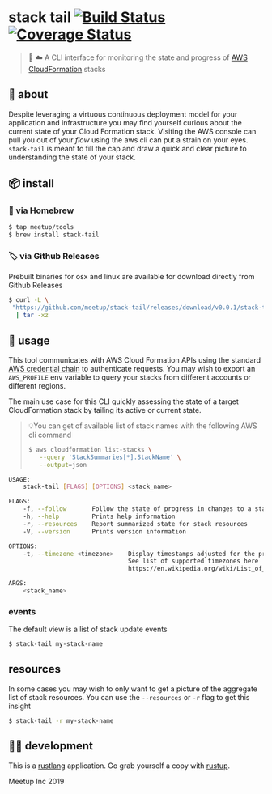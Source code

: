 # stack tail [![Build Status](https://travis-ci.com/meetup/stack-tail.svg?token=jtveWukBghqdyHppHDFu&branch=master)](https://travis-ci.com/meetup/stack-tail) [![Coverage Status](https://coveralls.io/repos/github/meetup/stack-tail/badge.svg)](https://coveralls.io/github/meetup/stack-tail)

> 🥞 ☁️ A CLI interface for monitoring the state and progress of [AWS CloudFormation](https://aws.amazon.com/cloudformation/) stacks

## 🤔 about

Despite leveraging a virtuous continuous deployment model for your application and infrastructure
you may find yourself curious about the current state of your Cloud Formation stack. Visiting 
the AWS console can pull you out of your _flow_ using the aws cli can put a strain on your eyes. 
`stack-tail` is meant to fill the cap and draw a quick and clear picture to understanding the state
of your stack.

## 📦 install

### 🍺 via Homebrew

```sh
$ tap meetup/tools
$ brew install stack-tail
```

### 🏷️ via Github Releases

Prebuilt binaries for osx and linux are available for download directly from Github Releases

```sh
$ curl -L \
 "https://github.com/meetup/stack-tail/releases/download/v0.0.1/stack-tail-v0.0.1-$(uname -s)-$(uname -m).tar.gz" \
  | tar -xz
```

## 🤸 usage

This tool communicates with AWS Cloud Formation APIs using the standard [AWS credential chain](https://docs.aws.amazon.com/cli/latest/userguide/cli-chap-configure.html)
to authenticate requests. You may wish to export an `AWS_PROFILE` env variable to query your stacks from different accounts or different regions.

The main use case for this CLI quickly assessing the state of a target CloudFormation stack by tailing its active or current state.

> 💡You can get of available list of stack names with the following AWS cli command
> ```sh
> $ aws cloudformation list-stacks \
>    --query 'StackSummaries[*].StackName' \
>    --output=json
> ```

```sh
USAGE:
    stack-tail [FLAGS] [OPTIONS] <stack_name>

FLAGS:
    -f, --follow       Follow the state of progress in changes to a stack until stack completion or failure
    -h, --help         Prints help information
    -r, --resources    Report summarized state for stack resources
    -V, --version      Prints version information

OPTIONS:
    -t, --timezone <timezone>    Display timestamps adjusted for the provided timezone.
                                 See list of supported timezones here
                                 https://en.wikipedia.org/wiki/List_of_tz_database_time_zones#List

ARGS:
    <stack_name>
```

### events

The default view is a list of stack update events

```sh
$ stack-tail my-stack-name
```

## resources

In some cases you may wish to only want to get a picture of the aggregate list of stack resources.
You can use the `--resources` or `-r` flag to get this insight

```sh
$ stack-tail -r my-stack-name
```


## 👩‍🏭 development

This is a [rustlang](https://www.rust-lang.org/en-US/) application.
Go grab yourself a copy with [rustup](https://rustup.rs/).

Meetup Inc 2019

